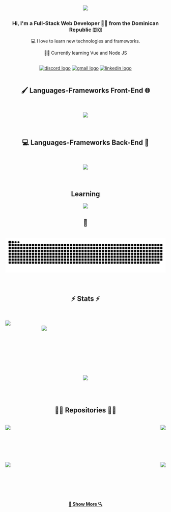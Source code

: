<h1 align="center">
  <a href="#">
    <img src="https://readme-typing-svg.herokuapp.com/?lines=Hi+There!;My+name+is+Elvis+Estevez!;&center=true&size=30](https://readme-typing-svg.demolab.com?font=Fira+Code&pause=1000&color=36BCF7FF&repeat=false&width=435&lines=Hi+There!+;I'm+Elvis+Estevez">
  </a>
</h1>

<h3 align="center">
  Hi, I'm a Full-Stack Web Developer 👨‍💻 from the Dominican Republic 🇩🇴 </h3>
  <p align="center">
  💻 I love to learn new technologies and frameworks. </p>
   <p align="center">
  🧑‍💼 Currently learning Vue and Node JS </p>
  <br>
  
<div align="center"> 
 <a href="https://discord.gg/7mEgzvmpFp" target="_blank"><img src="https://img.shields.io/static/v1?message=Discord&logo=discord&label=&color=7289DA&logoColor=white&labelColor=&style=for-the-badge" height="35" alt="discord logo" target="_blank"></a> 
  <a href="mailto:elvisabner@gmail.com"> <img src="https://img.shields.io/static/v1?message=Gmail&logo=gmail&label=&color=D14836&logoColor=white&labelColor=&style=for-the-badge" height="35" alt="gmail logo" target="_blank"></a>
  <a href="https://www.linkedin.com/in/elvisestevez/" target="_blank"><img src="https://img.shields.io/badge/-LinkedIn-%230077B5?style=for-the-badge&logo=linkedin&logoColor=white" height="35" alt="linkedin logo" target="_blank"></a> 
</div>

<br>

<h2 align="center">🖌️ Languages-Frameworks Front-End 🌐</h2>
<br>
<p align="center">
  <a href="#">
    <img src="https://skillicons.dev/icons?i=html,css,bootstrap,tailwind,javascript,typescript,vue,react,nextjs,wordpress" /><br>
  </a>
</p>
<br>
<h2 align="center"> 💻 Languages-Frameworks Back-End 🚀</h2>
<br>
<p align="center">
  <a href="#">
    <img src="https://skillicons.dev/icons?i=nodejs,expressjs,mysql,mongodb,php,python,django,java" /><br>
  </a>
</p>
<br>
<h2 align="center">Learning</h2>
<p align="center">
  <a href="#">
    <img src="https://skillicons.dev/icons?i=nodejs,vuejs,mongodb" />
  </a>
</p>


<div align="center">
  <h2>🐍</h2>
  <br>
<picture>
  <source media="(prefers-color-scheme: dark)" srcset="https://raw.githubusercontent.com/ElvisAbner/ElvisAbner/output/github-contribution-grid-snake-dark.svg">
  <source media="(prefers-color-scheme: light)" srcset="https://raw.githubusercontent.com/platane/ElvisAbner/output/github-contribution-grid-snake.svg">
  <img alt="github contribution grid snake animation" src="https://raw.githubusercontent.com/ElvisAbner/ElvisAbner/output/github-contribution-grid-snake.svg">
</picture>
  <br>
  <br>
  <br>
</div>



<h2 align="center">⚡ Stats ⚡</h2>
<br>
<p align=center>
  <div align=center>
    <a href="#">
      <img align="left" width=390 src="https://github-readme-streak-stats.herokuapp.com/?user=ElvisAbner&theme=react&border_radius=10&border=61DAFB" />
    </a>
    <a href="#">
      <img align="right" width=390 src="https://github-readme-stats.vercel.app/api?username=ElvisAbner&show_icons=true&theme=react&border_color=61dafb&border_radius=10&rank_icon=github" />
    </a>
  </div>
  <br><br><br><br><br><br><br><br><br>
  <div align=center>
    <a href="#">
      <img width=325 align="center" src="https://github-readme-stats.vercel.app/api/top-langs/?username=ElvisAbner&hide=c%23,powershell,Mathematica,Ruby,Objective-C,Objective-C%2b%2b,Cuda&title_color=61dafb&text_color=ffffff&icon_color=61dafb&bg_color=20232a&langs_count=8&layout=compact&theme=react&border_color=61dafb&border_radius=10" />
    </a>
  </div>
  <br>
  <br>
  <br>
  
<h2 align="center">👨‍💻 Repositories 👨‍💻</h2>
<br>
<div width="100%" align="center">
  <a align="right" href="https://github.com/ElvisAbner/NodeJS-ToDoList" title="Repository 1"><img align="left" height="115" src="https://github-readme-stats.vercel.app/api/pin/?username=ElvisAbner&repo=NodeJS-ToDoList&theme=react&border_color=61dafb&border_radius=10"></a>
  <a align="left" href="https://github.com/ElvisAbner/NodeJS-Vlogging-Website" title="Repository 2"><img align="right" height="115" src="https://github-readme-stats.vercel.app/api/pin/?username=ElvisAbner&repo=NodeJS-Vlogging-Website&theme=react&border_color=61dafb&border_radius=10"></a>
</div>
<br/><br/><br/><br/><br/><br/>
<div width="100%" align="center">
  <a align="left" href="https://github.com/ElvisAbner/VueJS-Reaction-Timer" title="Repository 3"><img align="left" height="115" src="https://github-readme-stats.vercel.app/api/pin/?username=ElvisAbner&repo=VueJS-Reaction-Timer&theme=react&border_color=61dafb&border_radius=10"></a>
  <a align="right" href="https://github.com/ElvisAbner/VueJS-Modal-Project" title="Repository 3"><img align="right" height="115" src="https://github-readme-stats.vercel.app/api/pin/?username=ElvisAbner&repo=VueJS-Modal-Project&theme=react&border_color=61dafb&border_radius=10"></a>

  <br><br><br><br><br><br>

  <h4 align="center">
  <a href="https://github.com/ElvisAbner?tab=repositories" title="Show Repositories">🔎 Show More 🔍</a>
</h4>
